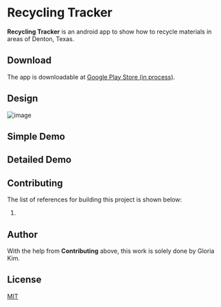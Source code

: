 # Recycling Tracker

**Recycling Tracker** is an android app to show how to recycle materials in areas of Denton, Texas.

## Download

The app is downloadable at [Google Play Store (in process)](https://play.google.com/store?hl=en_US).

## Design

![image](https://user-images.githubusercontent.com/68700599/89500049-a3af8500-d786-11ea-9ef5-e2137446534a.png)

## Simple Demo

## Detailed Demo

## Contributing

The list of references for building this project is shown below:

1. 

## Author

With the help from **Contributing** above, this work is solely done by Gloria Kim.

## License
[MIT](https://choosealicense.com/licenses/mit/)

